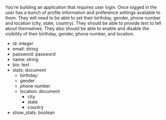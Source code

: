 You're building an application that requires user login. Once logged in the user has a bunch of profile information and preference settings available to them. They will need to be able to set their birthday, gender, phone number and location (city, state, country). They should be able to provide text to tell about themselves. They also should be able to enable and disable the visibility of their birthday, gender, phone number, and location.

* id: integer
* email: string
* password: password
* name: string
* bio: text
* stats: document
  * birthday:
  * gender
  * phone number
  * location: document
    * city
    * state
    * country
* show_stats: boolean